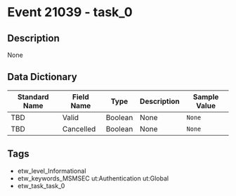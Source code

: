 # Event 21039 - task_0

## Description
None

## Data Dictionary
|Standard Name|Field Name|Type|Description|Sample Value|
|---|---|---|---|---|
|TBD|Valid|Boolean|None|`None`|
|TBD|Cancelled|Boolean|None|`None`|

## Tags
* etw_level_Informational
* etw_keywords_MSMSEC ut:Authentication ut:Global
* etw_task_task_0